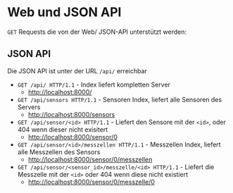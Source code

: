 # Web und JSON API

`GET` Requests die von der Web/ JSON-API unterstützt werden:

## JSON API

Die JSON API ist unter der URL `/api/` erreichbar

* `GET /api/ HTTP/1.1` - Index liefert kompletten Server
  * <http://localhost:8000/>
* `GET /api/sensors HTTP/1.1` - Sensoren Index, liefert alle Sensoren des Servers
  * <http://localhost:8000/sensors>
* `GET /api/sensor/<id> HTTP/1.1` - Liefert den Sensore mit der `<id>`, oder 404 wenn dieser nicht exisitert
  * <http://localhost:8000/sensor/0>
* `GET /api/sensor/<id>/messzellen HTTP/1.1` - Messzellen Index, liefert alle Messzellen des Sensors
  * <http://localhost:8000/sensor/0/messzellen>
* `GET /api/sensor/<sensor_id>/messzelle/<id> HTTP/1.1` - Liefert die Messzelle mit der `<id>` oder 404 wenn diese nicht existiert
  * <http://localhost:8000/sensor/0/messzelle/0>
